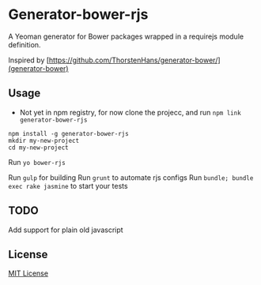# Generator-bower-rjs

A Yeoman generator for Bower packages wrapped in a requirejs module definition.

Inspired by [https://github.com/ThorstenHans/generator-bower/](generator-bower)
## Usage ##
* Not yet in npm registry, for now clone the projecc, and run `npm link generator-bower-rjs`
```
npm install -g generator-bower-rjs
mkdir my-new-project
cd my-new-project
```

Run `yo bower-rjs`

Run `gulp`  for building
Run `grunt` to automate rjs configs
Run `bundle; bundle exec rake jasmine` to start your tests
## TODO ##

Add support for plain old javascript

## License
[MIT License](http://en.wikipedia.org/wiki/MIT_License)
